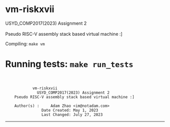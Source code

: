 # vm-riskxvii
USYD_COMP2017(2023) Assignment 2
<br /><br />
Pseudo RISC-V assembly stack based virtual machine :]

Compiling: ``` make vm ``` 

Running tests: ``` make run_tests ```
<br /><br />
===========================================================================

				vm-riskxvii
    		      USYD_COMP2017(2023) Assignment 2
	    Pseudo RISC-V assembly stack based virtual machine :]

		Author(s) : 	Adam Zhao <im@notadam.com>
		       		Date Created: May 1, 2023
		      		Last Changed: July 27, 2023

---------------------------------------------------------------------------
